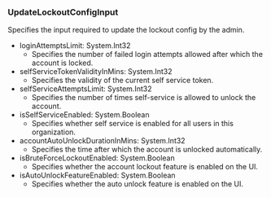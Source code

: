 ### UpdateLockoutConfigInput
Specifies the input required to update the lockout config by the admin.

- loginAttemptsLimit: System.Int32
  - Specifies the number of failed login attempts allowed after which the account is locked.
- selfServiceTokenValidityInMins: System.Int32
  - Specifies the validity of the current self service token.
- selfServiceAttemptsLimit: System.Int32
  - Specifies the number of times self-service is allowed to unlock the account.
- isSelfServiceEnabled: System.Boolean
  - Specifies whether self service is enabled for all users in this organization.
- accountAutoUnlockDurationInMins: System.Int32
  - Specifies the time after which the account is unlocked automatically.
- isBruteForceLockoutEnabled: System.Boolean
  - Specifies whether the account lockout feature is enabled on the UI.
- isAutoUnlockFeatureEnabled: System.Boolean
  - Specifies whether the auto unlock feature is enabled on the UI.

